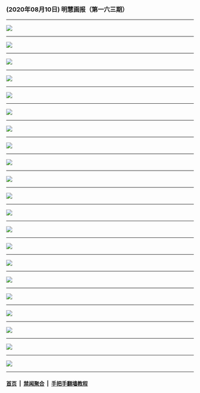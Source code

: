 ### (2020年08月10日) 明慧画报（第一六三期） 

---

<img src="http://qikan.minghui.org/mhqkpage/qikanimage/2020/08/09/mhhb-163-a4-read-online1.png"/><hr/>
<img src="http://qikan.minghui.org/mhqkpage/qikanimage/2020/08/09/mhhb-163-a4-read-online2.png"/><hr/>
<img src="http://qikan.minghui.org/mhqkpage/qikanimage/2020/08/09/mhhb-163-a4-read-online3.png"/><hr/>
<img src="http://qikan.minghui.org/mhqkpage/qikanimage/2020/08/09/mhhb-163-a4-read-online4.png"/><hr/>
<img src="http://qikan.minghui.org/mhqkpage/qikanimage/2020/08/09/mhhb-163-a4-read-online5.png"/><hr/>
<img src="http://qikan.minghui.org/mhqkpage/qikanimage/2020/08/09/mhhb-163-a4-read-online6.png"/><hr/>
<img src="http://qikan.minghui.org/mhqkpage/qikanimage/2020/08/09/mhhb-163-a4-read-online7.png"/><hr/>
<img src="http://qikan.minghui.org/mhqkpage/qikanimage/2020/08/09/mhhb-163-a4-read-online8.png"/><hr/>
<img src="http://qikan.minghui.org/mhqkpage/qikanimage/2020/08/09/mhhb-163-a4-read-online9.png"/><hr/>
<img src="http://qikan.minghui.org/mhqkpage/qikanimage/2020/08/09/mhhb-163-a4-read-online10.png"/><hr/>
<img src="http://qikan.minghui.org/mhqkpage/qikanimage/2020/08/09/mhhb-163-a4-read-online11.png"/><hr/>
<img src="http://qikan.minghui.org/mhqkpage/qikanimage/2020/08/09/mhhb-163-a4-read-online12.png"/><hr/>
<img src="http://qikan.minghui.org/mhqkpage/qikanimage/2020/08/09/mhhb-163-a4-read-online13.png"/><hr/>
<img src="http://qikan.minghui.org/mhqkpage/qikanimage/2020/08/09/mhhb-163-a4-read-online14.png"/><hr/>
<img src="http://qikan.minghui.org/mhqkpage/qikanimage/2020/08/09/mhhb-163-a4-read-online15.png"/><hr/>
<img src="http://qikan.minghui.org/mhqkpage/qikanimage/2020/08/09/mhhb-163-a4-read-online16.png"/><hr/>
<img src="http://qikan.minghui.org/mhqkpage/qikanimage/2020/08/09/mhhb-163-a4-read-online17.png"/><hr/>
<img src="http://qikan.minghui.org/mhqkpage/qikanimage/2020/08/09/mhhb-163-a4-read-online18.png"/><hr/>
<img src="http://qikan.minghui.org/mhqkpage/qikanimage/2020/08/09/mhhb-163-a4-read-online19.png"/><hr/>
<img src="http://qikan.minghui.org/mhqkpage/qikanimage/2020/08/09/mhhb-163-a4-read-online20.png"/><hr/>
<img src="http://qikan.minghui.org/mhqkpage/qikanimage/2020/08/09/mhhb-163-a4-read-online21.png"/><hr/>


#### [首页](../../../..) &nbsp;|&nbsp; [禁闻聚合](https://github.com/gfw-breaker/banned-news) &nbsp;|&nbsp; [手把手翻墙教程](https://github.com/gfw-breaker/guides) 